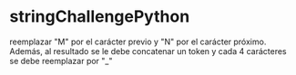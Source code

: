 # stringChallengePython
reemplazar "M" por el carácter previo y "N" por el carácter próximo.
Además, al resultado se le debe concatenar un token y cada 4 carácteres se debe reemplazar por "_"
